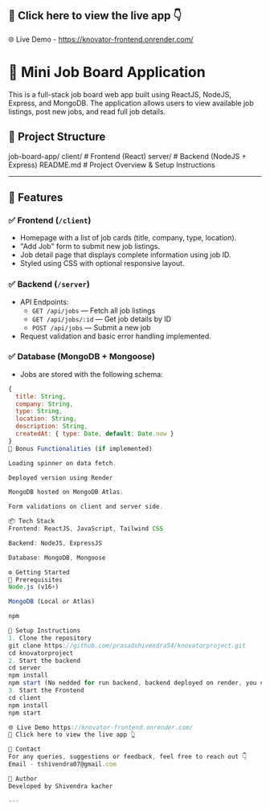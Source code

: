 ## 🔗 Click here to view the live app 👇
🌐 Live Demo - https://knovator-frontend.onrender.com/

# 🧿 Mini Job Board Application

This is a full-stack job board web app built using ReactJS, NodeJS, Express, and MongoDB. The application allows users to view available job listings, post new jobs, and read full job details.

## 📁 Project Structure

job-board-app/
client/ # Frontend (React)
server/ # Backend (NodeJS + Express)
README.md # Project Overview & Setup Instructions

---

## 🚀 Features

### ✅ Frontend (`/client`)
- Homepage with a list of job cards (title, company, type, location).
- "Add Job" form to submit new job listings.
- Job detail page that displays complete information using job ID.
- Styled using CSS with optional responsive layout.

### ✅ Backend (`/server`)
- API Endpoints:
  - `GET /api/jobs` — Fetch all job listings
  - `GET /api/jobs/:id` — Get job details by ID
  - `POST /api/jobs` — Submit a new job
- Request validation and basic error handling implemented.

### ✅ Database (MongoDB + Mongoose)
- Jobs are stored with the following schema:
```js
{
  title: String,
  company: String,
  type: String,
  location: String,
  description: String,
  createdAt: { type: Date, default: Date.now }
}
🧪 Bonus Functionalities (if implemented)

Loading spinner on data fetch.

Deployed version using Render

MongoDB hosted on MongoDB Atlas.

Form validations on client and server side.

📦 Tech Stack
Frontend: ReactJS, JavaScript, Tailwind CSS

Backend: NodeJS, ExpressJS

Database: MongoDB, Mongoose

⚙️ Getting Started
🧰 Prerequisites
Node.js (v16+)

MongoDB (Local or Atlas)

npm

🔧 Setup Instructions
1. Clone the repository
git clone https://github.com/prasadshivendra54/knovatorproject.git
cd knovatorproject
2. Start the backend
cd server
npm install
npm start (No nedded for run backend, backend deployed on render, you can run only frontend)
3. Start the Frontend
cd client
npm install
npm start

🌐 Live Demo https://knovator-frontend.onrender.com/
🔗 Click here to view the live app 👆

📩 Contact
For any queries, suggestions or feedback, feel free to reach out 👇
Email - tshivendra07@gmail.com

📌 Author
Developed by Shivendra kacher

---